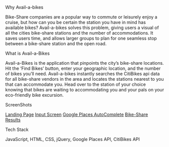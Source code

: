 Why Avail-a-bikes

Bike-Share companies are a popular way to commute or leisurely enjoy a cruise, but how can you be certain the station you have in mind has available bikes? Avail-a-bikes solves this problem, giving users a visual of all the cities bike-share stations and the number of accommodations. It saves users time, and allows larger groups to plan for one seamless  stop between a bike-share station and the open road.

What is Avail-a-Bikes

Avail-a-Bikes is the application that pinpoints the city’s bike-share locations. Hit the ‘Find Bikes’ button, enter your geographic location, and the number of bikes you’ll need. Avail-a-bikes instantly searches the CitiBikes api data for all bike-share vendors in the area and locates the stations nearest to you that can accommodate you. Head over to the station of your choice knowing that bikes are waiting to accommodating you and your pals on your eco-friendly bike excursion.

ScreenShots

[Landing Page](https://gyazo.com/0269b86a7ad639d4cd41151f07c1ebab)
[Input Screen](https://gyazo.com/e5543fc11d544492b88a1ef4cd07d92d)
[Google Places AutoComplete](https://gyazo.com/95dded3d08e0cf0934f5e76e2dbc2266)
[Bike-Share Results](https://gyazo.com/c8103d5a746b1162025d7581887f27c5)       



Tech Stack

JavaScript, HTML, CSS, jQuery, Google Places API, CitiBikes API 



